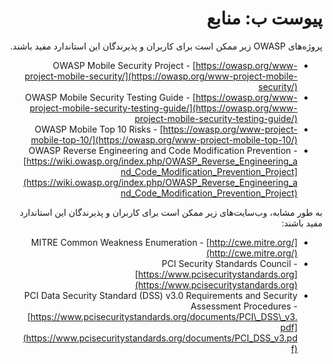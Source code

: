 <div dir="rtl" markdown="1">

# پیوست ب: منابع

پروژه‌های OWASP زیر ممکن است برای کاربران و پذیرندگان این استاندارد مفید باشند.

- OWASP Mobile Security Project - [https://owasp.org/www-project-mobile-security/](https://owasp.org/www-project-mobile-security/)
- OWASP Mobile Security Testing Guide - [https://owasp.org/www-project-mobile-security-testing-guide/](https://owasp.org/www-project-mobile-security-testing-guide/)
- OWASP Mobile Top 10 Risks - [https://owasp.org/www-project-mobile-top-10/](https://owasp.org/www-project-mobile-top-10/)
- OWASP Reverse Engineering and Code Modification Prevention - [https://wiki.owasp.org/index.php/OWASP_Reverse_Engineering_and_Code_Modification_Prevention_Project](https://wiki.owasp.org/index.php/OWASP_Reverse_Engineering_and_Code_Modification_Prevention_Project)

به طور مشابه، وب‌سایت‌های زیر ممکن است برای کاربران و پذیرندگان این استاندارد مفید باشند:

- MITRE Common Weakness Enumeration - [http://cwe.mitre.org/](http://cwe.mitre.org/)
- PCI Security Standards Council - [https://www.pcisecuritystandards.org](https://www.pcisecuritystandards.org)
- PCI Data Security Standard (DSS) v3.0 Requirements and Security Assessment Procedures - [https://www.pcisecuritystandards.org/documents/PCI\_DSS\_v3.pdf](https://www.pcisecuritystandards.org/documents/PCI_DSS_v3.pdf)

<div/>
